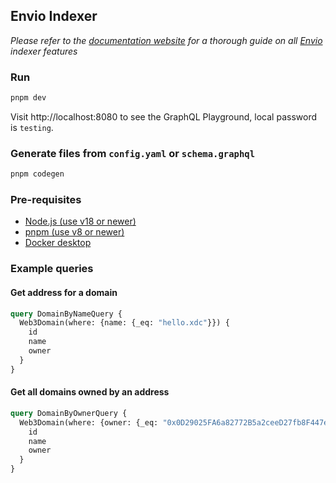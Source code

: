 ## Envio Indexer

*Please refer to the [documentation website](https://docs.envio.dev) for a thorough guide on all [Envio](https://envio.dev) indexer features*

### Run

```bash
pnpm dev
```

Visit http://localhost:8080 to see the GraphQL Playground, local password is `testing`.

### Generate files from `config.yaml` or `schema.graphql`

```bash
pnpm codegen
```

### Pre-requisites

- [Node.js (use v18 or newer)](https://nodejs.org/en/download/current)
- [pnpm (use v8 or newer)](https://pnpm.io/installation)
- [Docker desktop](https://www.docker.com/products/docker-desktop/)

### Example queries

#### Get address for a domain
```graphql
query DomainByNameQuery {
  Web3Domain(where: {name: {_eq: "hello.xdc"}}) {
    id
    name
    owner
  }
}
```

#### Get all domains owned by an address
```graphql
query DomainByOwnerQuery {
  Web3Domain(where: {owner: {_eq: "0x0D29025FA6a82772B5a2ceeD27fb8F447e846901"}}) {
    id
    name
    owner
  }
}
```